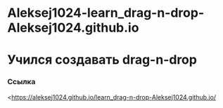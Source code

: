 # Aleksej1024-learn_drag-n-drop-Aleksej1024.github.io
# Учился создавать drag-n-drop
### Ссылка
<https://aleksej1024.github.io/learn_drag-n-drop-Aleksej1024.github.io/